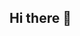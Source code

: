 ## Hi there 👋

<!--
**HeyBradMadeIt/HeyBradMadeIt** is a ✨ _special_ ✨ repository because its `README.md` (this file) appears on your GitHub profile.

Here are some ideas to get you started:

- 🔭 I’m currently working on Datascience Labs
- 🌱 I’m currently learning Datascience
- 👯 I’m looking to collaborate on AI startups
-->

